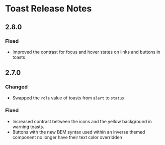 <!-- Release notes authoring guidelines: http://keepachangelog.com/ -->

# Toast Release Notes

<!-- ## [Unreleased] -->

## 2.8.0

### Fixed

- Improved the contrast for focus and hover states on links and buttons in toasts

## 2.7.0

### Changed

- Swapped the `role` value of toasts from `alert` to `status`

### Fixed

- Increased contrast between the icons and the yellow background in warning toasts.
- Buttons with the new BEM syntax used within an inverse themed component no longer have their text color overridden
